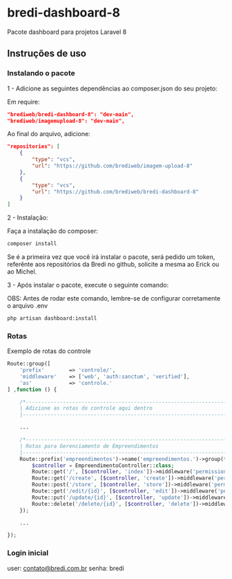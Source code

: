 # bredi-dashboard-8
Pacote dashboard para projetos Laravel 8

## Instruções de uso
### Instalando o pacote
1 - Adicione as seguintes dependências ao composer.json do seu projeto:

Em require:
```json
"brediweb/bredi-dashboard-8": "dev-main",
"brediweb/imagemupload-8": "dev-main",
```

Ao final do arquivo, adicione:
```json
"repositories": [
    {
        "type": "vcs",
        "url": "https://github.com/brediweb/imagem-upload-8"
    },
    {
        "type": "vcs",
        "url": "https://github.com/brediweb/bredi-dashboard-8"
    }
]
```

2 - Instalação:

Faça a instalação do composer:
```bash
composer install
```
Se é a primeira vez que você irá instalar o pacote, será pedido um token, referênte aos repositórios da Bredi no github, solicite a mesma ao Erick ou ao Michel.

3 - Após instalar o pacote, execute o seguinte comando:

OBS: Antes de rodar este comando, lembre-se de configurar corretamente o arquivo .env
```bash
php artisan dashboard:install
```

### Rotas

Exemplo de rotas do controle

```PHP
Route::group([
    'prefix'        => 'controle/',
    'middleware'    => ['web', 'auth:sanctum', 'verified'],
    'as'            => 'controle.'
] ,function () {

    /*--------------------------------------------------------------------------
    | Adicione as rotas do controle aqui dentro
    |--------------------------------------------------------------------------*/

    ...

    /*--------------------------------------------------------------------------
    | Rotas para Gerenciamento de Empreendimentos
    |--------------------------------------------------------------------------*/
    Route::prefix('empreendimentos')->name('empreendimentos.')->group(function () {
        $controller = EmpreendimentoController::class;
        Route::get('/', [$controller, 'index'])->middleware('permission:Visualizar empreendimento')->name('index');
        Route::get('/create', [$controller, 'create'])->middleware('permission:Cadastrar empreendimento')->name('create');
        Route::post('/store', [$controller, 'store'])->middleware('permission:Cadastrar empreendimento')->name('store');
        Route::get('/edit/{id}', [$controller, 'edit'])->middleware('permission:Alterar empreendimento')->name('edit');
        Route::put('/update/{id}', [$controller, 'update'])->middleware('permission:Alterar empreendimento')->name('update');
        Route::delete('/delete/{id}', [$controller, 'delete'])->middleware('permission:Excluir empreendimento')->name('delete');
    });

    ...

});
```
### Login inicial

user: contato@bredi.com.br
senha: bredi
